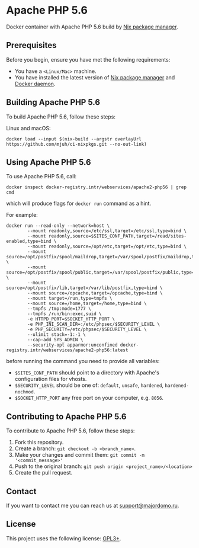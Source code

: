# Apache PHP 5.6

Docker container with Apache PHP 5.6 build by [Nix package manager](https://nixos.org/).

## Prerequisites

Before you begin, ensure you have met the following requirements:

* You have a `<Linux/Mac>` machine.
* You have installed the latest version of [Nix package manager](https://nixos.org/) and [Docker daemon](https://www.docker.com).

## Building Apache PHP 5.6

To build Apache PHP 5.6, follow these steps:

Linux and macOS:
``` shell
docker load --input $(nix-build --argstr overlayUrl https://github.com/mjuh/ci-nixpkgs.git --no-out-link)
```

## Using Apache PHP 5.6

To use Apache PHP 5.6, call:

``` shell
docker inspect docker-registry.intr/webservices/apache2-php56 | grep cmd
```

which will produce flags for `docker run` command as a hint.

For example:

``` shell
docker run --read-only --network=host \
        --mount readonly,source=/etc/ssl,target=/etc/ssl,type=bind \
        --mount readonly,source=$SITES_CONF_PATH,target=/read/sites-enabled,type=bind \
        --mount readonly,source=/opt/etc,target=/opt/etc,type=bind \
        --mount source=/opt/postfix/spool/maildrop,target=/var/spool/postfix/maildrop,type=bind \
        --mount source=/opt/postfix/spool/public,target=/var/spool/postfix/public,type=bind \
        --mount source=/opt/postfix/lib,target=/var/lib/postfix,type=bind \
        --mount source=/opcache,target=/opcache,type=bind \
        --mount target=/run,type=tmpfs \
        --mount source=/home,target=/home,type=bind \
        --tmpfs /tmp:mode=1777 \
        --tmpfs /run/bin:exec,suid \
        -e HTTPD_PORT=$SOCKET_HTTP_PORT \
        -e PHP_INI_SCAN_DIR=:/etc/phpsec/$SECURITY_LEVEL \
        -e PHP_SECURITY=/etc/phpsec/$SECURITY_LEVEL \
        --ulimit stack=-1:-1 \
        --cap-add SYS_ADMIN \
        --security-opt apparmor:unconfined docker-registry.intr/webservices/apache2-php56:latest
```
before running the command you need to provide all variables:

* `$SITES_CONF_PATH` should point to a directory with Apache's configuration files for vhosts.
* `$SECURITY_LEVEL` should be one of: `default`, `unsafe`, `hardened`, `hardened-nochmod`.
* `$SOCKET_HTTP_PORT` any free port on your computer, e.g. `8056`.

## Contributing to Apache PHP 5.6

To contribute to Apache PHP 5.6, follow these steps:

1. Fork this repository.
2. Create a branch: `git checkout -b <branch_name>`.
3. Make your changes and commit them: `git commit -m '<commit_message>'`
4. Push to the original branch: `git push origin <project_name>/<location>`
5. Create the pull request.

## Contact

If you want to contact me you can reach us at <support@majordomo.ru>.

## License

This project uses the following license: [GPL3+](https://www.gnu.org/licenses/gpl-3.0.en.html).
